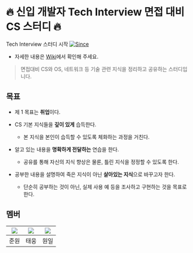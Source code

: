 # 🔥 신입 개발자 Tech Interview 면접 대비 CS 스터디 🔥


Tech Interview 스터디 시작 [![Since](https://img.shields.io/badge/since-2024.05.06-333333.svg?style=flat-square)](https://github.com/learning-mate-org/tech-interview-study)

 - 자세한 내용은 [Wiki](https://github.com/learning-mate-org/tech-interview-study/wiki)에서 확인해 주세요.

> 면접대비 CS와 OS, 네트워크 등 기술 관련 지식을 정리하고 공유하는 스터디입니다.

## 목표

- 제 1 목표는 **취업**이다.

- CS 기본 지식들을 **깊이 있게** 습득한다.
  - 본 지식을 본인이 습득할 수 있도록 체화하는 과정을 거친다.

- 알고 있는 내용을 **명확하게 전달하는** 연습을 한다.
  - 공유를 통해 자신의 지식 향상은 물론, 틀린 지식을 정정할 수 있도록 한다.

- 공부한 내용을 설명하여 죽은 지식이 아닌 **살아있는 지식**으로 바꾸고자 한다.
  - 단순히 공부하는 것이 아닌, 실제 사용 예 등을 조사하고 구현하는 것을 목표로 한다.


## 멤버

|[![](https://github.com/wjdwnsdnjs13.png?width=200px)](https://github.com/wjdwnsdnjs13)|[![](https://github.com/RTUnu12.png?width=200px)](https://github.com/RTUnu12) |[![](https://github.com/Sonwon112.png?width=200px)](https://github.com/Sonwon112)|
|:---:|:---:|:---:|
| 준원 | 태웅 | 원일 |